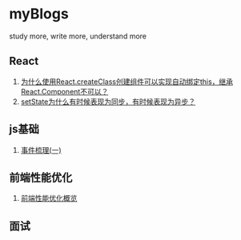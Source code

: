 # myBlogs
study more, write more, understand more
## React
1. <a href="https://github.com/superdc/myBlogs/issues/3">为什么使用React.createClass创建组件可以实现自动绑定this，继承React.Component不可以？</a>
2. <a href="https://github.com/superdc/myBlogs/issues/4">setState为什么有时候表现为同步，有时候表现为异步？</a>
## js基础
1. <a href="https://github.com/superdc/myBlogs/issues/6">事件梳理(一)</a>
## 前端性能优化
1. <a href="https://github.com/superdc/myBlogs/issues/8">前端性能优化概览</a>
## 面试
